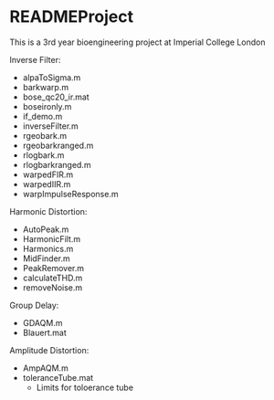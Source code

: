 # READMEProject
This is a 3rd year bioengineering project at Imperial College London 

Inverse Filter:
- alpaToSigma.m
- barkwarp.m
- bose_qc20_ir.mat
- boseironly.m
- if_demo.m
- inverseFilter.m
- rgeobark.m
- rgeobarkranged.m
- rlogbark.m
- rlogbarkranged.m
- warpedFIR.m
- warpedIIR.m
- warpImpulseResponse.m
  
Harmonic Distortion:
- AutoPeak.m
- HarmonicFilt.m
- Harmonics.m
- MidFinder.m
- PeakRemover.m
- calculateTHD.m
- removeNoise.m

Group Delay:
- GDAQM.m
- Blauert.mat

Amplitude Distortion:
- AmpAQM.m
- toleranceTube.mat
  - Limits for toloerance tube
